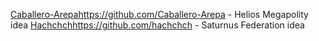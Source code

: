 [Caballero-Arepa](https://github.com/Caballero-Arepa)https://github.com/Caballero-Arepa - Helios Megapolity idea
[Hachchch](https://github.com/hachchch)https://github.com/hachchch - Saturnus Federation idea
